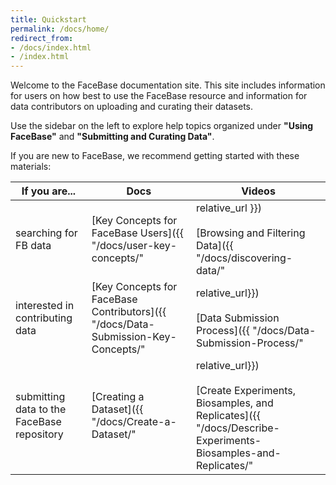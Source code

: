 ```yaml
---
title: Quickstart
permalink: /docs/home/
redirect_from:
- /docs/index.html
- /index.html
---
```


Welcome to the FaceBase documentation site. This site includes information for users on how best to use the FaceBase resource and information for data contributors on uploading and curating their datasets.

Use the sidebar on the left to explore help topics organized under **"Using FaceBase"** and **"Submitting and Curating Data"**.

If you are new to FaceBase, we recommend getting started with these materials:

| If you are... | Docs | Videos |
|---|---|---|
| searching for FB data | [Key Concepts for FaceBase Users]({{ "/docs/user-key-concepts/" | relative_url }})<br/><br/>[Browsing and Filtering Data]({{ "/docs/discovering-data/" | relative_url }}) | <a href="https://youtu.be/pEF4SYzA_Aw" target="_blank">How to search for data in FaceBase - Bootcamp April 2022 (webinar) <i class="fa fa-external-link-square" aria-hidden="true"></i></a><br/><br/><a href="https://youtu.be/65G8gIcqd04" target="_blank">Walkthrough of the FaceBase site - Bootcamp April 2022 (webinar) <i class="fa fa-external-link-square" aria-hidden="true"></i></a> |
| interested in contributing data | [Key Concepts for FaceBase Contributors]({{ "/docs/Data-Submission-Key-Concepts/" | relative_url}})<br/><br/>[Data Submission Process]({{ "/docs/Data-Submission-Process/" | relative_url}}) | <a href="https://youtu.be/S0gmerUo3I8" target="_blank">Submitting your data to FaceBase (video) <i class="fa fa-external-link-square" aria-hidden="true"></i></a><br/><br/> |
| submitting data to the FaceBase repository | [Creating a Dataset]({{ "/docs/Create-a-Dataset/" | relative_url}})<br/><br/>[Create Experiments, Biosamples, and Replicates]({{ "/docs/Describe-Experiments-Biosamples-and-Replicates/" | relative_url}})<br/><br/>[Upload Data Files]({{ "/docs/Upload-Files/" | relative_url}}) | <a href="https://youtu.be/DtYjI2rAHCs" target="_blank">Submission Demo Part 1 - Setting up metadata records - Bootcamp April 2022 (webinar) <i class="fa fa-external-link-square" aria-hidden="true"></i></a><br/><br/><a href="https://youtu.be/BoRrrBSAOow" target="_blank">Submission Demo Part 2: Uploading files - Bootcamp April 2022 (webinar) <i class="fa fa-external-link-square" aria-hidden="true"></i></a><br/><br/><a href="https://youtu.be/vacr9pPzbBI" target="_blank">Submitting Protocols - Bootcamp April 2022 (webinar) <i class="fa fa-external-link-square" aria-hidden="true"></i></a> |
